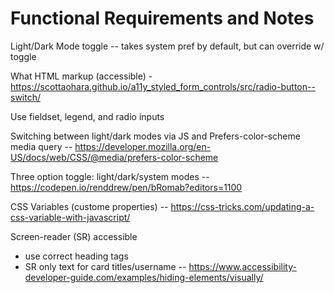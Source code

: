 # Functional Requirements and Notes

Light/Dark Mode toggle -- takes system pref by default, but can override w/ toggle

What HTML markup (accessible) - https://scottaohara.github.io/a11y_styled_form_controls/src/radio-button--switch/

Use fieldset, legend, and radio inputs

Switching between light/dark modes via JS and Prefers-color-scheme media query -- https://developer.mozilla.org/en-US/docs/web/CSS/@media/prefers-color-scheme

Three option toggle: light/dark/system modes -- https://codepen.io/renddrew/pen/bRomab?editors=1100

CSS Variables (custome properties) -- https://css-tricks.com/updating-a-css-variable-with-javascript/


Screen-reader (SR) accessible
- use correct heading tags
- SR only text for card titles/username -- https://www.accessibility-developer-guide.com/examples/hiding-elements/visually/

